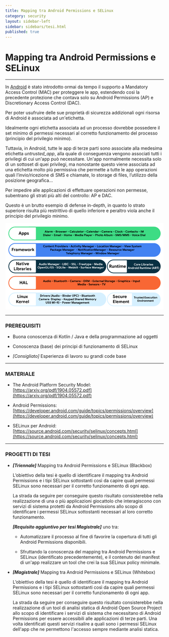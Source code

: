 ```yaml
---
title: Mapping tra Android Permissions e SELinux
category: security
layout: sidebar-left
sidebar: sidebars/tesi.html
published: true
---
```


# Mapping tra Android Permissions e SELinux

----

In [Android](https://source.android.com/index.html) è stato introdotto ormai
da tempo il supporto a Mandatory Access Control (MAC) per proteggere le app,
estendendo così la precedente protezione che contava solo su Android
Permissions (AP) e Discretionary Access Control (DAC).

Per poter usufruire delle sue proprietà di sicurezza addizionali ogni risorsa
di Android è associata ad un'etichetta.

Idealmente ogni etichetta associata ad un processo dovrebbe possedere il set
minimo di permessi necessari al corretto funzionamento del processo (principio
del privilegio minimo).

Tuttavia, in Android, tutte le app di terze parti sono associate alla
medesima etichetta *untrusted_app*, alla quale di conseguenza vengono associati
tutti i privilegi di cui un'app può necessitare.
Un'app normalmente necessita solo di un sottoset di quei privilegi, ma
nonostante questo viene associata ad una etichetta molto più permissiva che
permette a tutte le app operazioni quali l’invio/ricezione di SMS e chiamate,
lo storage di files, l’utilizzo della posizione geografica...

Per impedire alle applicazioni di effettuare operazioni non permesse,
subentrano gli strati più alti del controllo: AP e DAC.

Questo è un brutto esempio di defense in-depth, in quanto lo strato superiore
risulta più restrittivo di quello inferiore e peraltro viola anche il
principio del privilegio minimo.

<img class="img-responsive center-block"
     src="/assets/images/android_stack_new.png" />

----

### PREREQUISITI

* Buona conoscenza di Kotlin / Java e della programmazione ad oggetti

* Conoscenza (base) dei principi di funzionamento di SELinux

* *[Consigliato]* Esperienza di lavoro su grandi code base

----

### MATERIALE

* The Android Platform Security Model:
  [https://arxiv.org/pdf/1904.05572.pdf](https://arxiv.org/pdf/1904.05572.pdf)

* Android Permissions:
  [https://developer.android.com/guide/topics/permissions/overview](https://developer.android.com/guide/topics/permissions/overview)

* SELinux per Android:
  [https://source.android.com/security/selinux/concepts.html](https://source.android.com/security/selinux/concepts.html)

----

### PROGETTI DI TESI

* **_[Triennale]_** Mapping tra Android Permissions e SELinux (Blackbox)

  L’obiettivo della tesi è quello di identificare il mapping tra Android
  Permissions e i tipi SELinux sottostanti così da capire quali permessi
  SELinux sono necessari per il corretto funzionamento di ogni app.

  La strada da seguire per conseguire questo risultato consisterebbe nella
  realizzazione di una o più applicazioni giocattolo che interagiscono con
  servizi di sistema protetti da Android Permissions allo scopo di
  identificare i permessi SELinux sottostanti necessari al loro corretto
  funzionamento.

  **_[Requisito aggiuntivo per tesi Magistrale]_** uno tra:

  * Automatizzare il processo al fine di favorire la copertura di tutti gli
    Android Permissions disponibili.

  * Sfruttando la conoscenza del mapping tra Android Permissions e SELinux
    (identificato precedentemente), e il contenuto del manifest di un'app
    realizzare un tool che crei la sua SELinux policy minimale.

* **_[Magistrale]_** Mapping tra Android Permissions e SELinux (Whitebox)

  L’obiettivo della tesi è quello di identificare il mapping tra Android
  Permissions e i tipi SELinux sottostanti così da capire quali permessi
  SELinux sono necessari per il corretto funzionamento di ogni app.

  La strada da seguire per conseguire questo risultato consisterebbe nella
  realizzazione di un tool di analisi statica di Android Open Source
  Project allo scopo di identificare i servizi di sistema che necessitano
  di Android Permissions per essere accessibili alle applicazioni di terze
  parti.
  Una volta identificati questi servizi risalire a quali sono i permessi
  SELinux dell'app che ne permettono l'accesso sempre mediante analisi
  statica.
